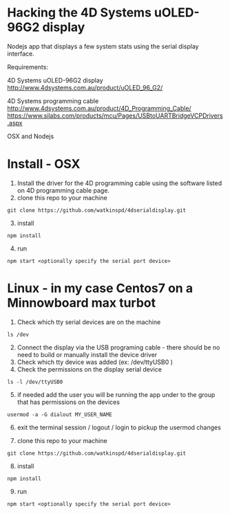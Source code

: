 # Hacking the 4D Systems uOLED-96G2 display

Nodejs app that displays a few system stats using the serial display interface.

Requirements:

4D Systems uOLED-96G2 display
http://www.4dsystems.com.au/product/uOLED_96_G2/

4D Systems programming cable
http://www.4dsystems.com.au/product/4D_Programming_Cable/
https://www.silabs.com/products/mcu/Pages/USBtoUARTBridgeVCPDrivers.aspx

OSX and Nodejs

# Install - OSX

1. Install the driver for the 4D programming cable using the software listed on 4D programming cable page.
2. clone this repo to your machine
```
git clone https://github.com/watkinspd/4dserialdisplay.git
```

3. install
```
npm install
```

4. run
```
npm start <optionally specify the serial port device>
```

# Linux - in my case Centos7 on a Minnowboard max turbot

1. Check which tty serial devices are on the machine
```
ls /dev
```
2. Connect the display via the USB programing cable - there should be no need to build or manually install the device driver
3. Check which tty device was added (ex: /dev/ttyUSB0 )
4. Check the permissions on the display serial device
```
ls -l /dev/ttyUSB0
```

5. if needed add the user you will be running the app under to the group that has permissions on the devices
```
usermod -a -G dialout MY_USER_NAME
```

6. exit the terminal session / logout / login to pickup the usermod changes

7. clone this repo to your machine
```
git clone https://github.com/watkinspd/4dserialdisplay.git
```

8. install
```
npm install
```

9. run
```
npm start <optionally specify the serial port device>
```
